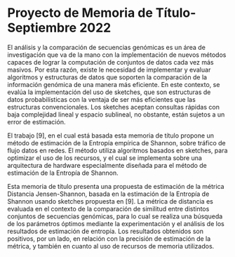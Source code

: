 # Proyecto de Memoria de Título-Septiembre 2022

El análisis y la comparación de secuencias genómicas es un área de investigación que va de la mano con la implementación de nuevos métodos capaces de lograr la computación de conjuntos de datos cada vez más masivos. Por esta razón, existe le necesidad de implementar y evaluar algoritmos y estructuras de datos que soporten la comparación de la información genómica de una manera más eficiente. En este contexto, se evalúa la implementación del uso de sketches, que son estructuras de datos probabilísticas con la ventaja de ser más eficientes que las estructuras convencionales. Los sketches aceptan consultas rápidas con baja complejidad lineal y espacio sublineal, no obstante, están sujetos a un error de estimación.

El trabajo [9], en el cual está basada esta memoria de título propone un método de estimación de la Entropía empírica de Shannon, sobre tráfico de flujo datos en redes. El método utiliza algoritmos basados en sketches, para optimizar el uso de los recursos, y el cual se implementa sobre una arquitectura de hardware especialmente diseñada para el método de estimación de la Entropía de Shannon.

Esta memoria de título presenta una propuesta de estimación de la métrica Distancia Jensen-Shannon, basada en la estimación de la Entropía de Shannon usando sketches propuesta en [9]. La métrica de distancia es evaluada en el contexto de la comparación de similitud entre distintos conjuntos de secuencias genómicas, para lo cual se realiza una búsqueda de los parámetros óptimos mediante la experimentación y el análisis de los resultados de estimación de entropía. Los resultados obtenidos son positivos, por un lado, en relación con la precisión de estimación de la métrica, y también en cuanto al uso de recursos de memoria utilizados.
